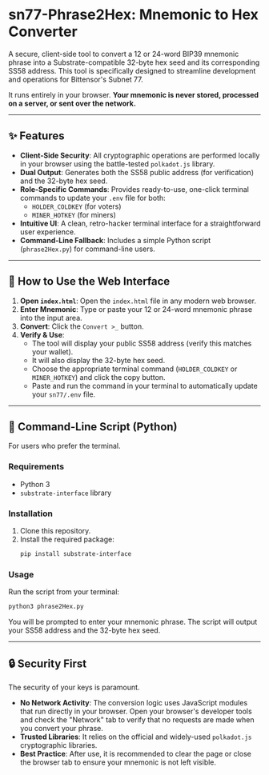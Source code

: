 # sn77-Phrase2Hex: Mnemonic to Hex Converter

A secure, client-side tool to convert a 12 or 24-word BIP39 mnemonic phrase into a Substrate-compatible 32-byte hex seed and its corresponding SS58 address. This tool is specifically designed to streamline development and operations for Bittensor's Subnet 77.

It runs entirely in your browser. **Your mnemonic is never stored, processed on a server, or sent over the network.**

---

## ✨ Features

- **Client-Side Security**: All cryptographic operations are performed locally in your browser using the battle-tested `polkadot.js` library.
- **Dual Output**: Generates both the SS58 public address (for verification) and the 32-byte hex seed.
- **Role-Specific Commands**: Provides ready-to-use, one-click terminal commands to update your `.env` file for both:
  - `HOLDER_COLDKEY` (for voters)
  - `MINER_HOTKEY` (for miners)
- **Intuitive UI**: A clean, retro-hacker terminal interface for a straightforward user experience.
- **Command-Line Fallback**: Includes a simple Python script (`phrase2Hex.py`) for command-line users.

---

## 🚀 How to Use the Web Interface

1.  **Open `index.html`**: Open the `index.html` file in any modern web browser.
2.  **Enter Mnemonic**: Type or paste your 12 or 24-word mnemonic phrase into the input area.
3.  **Convert**: Click the `Convert >_` button.
4.  **Verify & Use**:
    - The tool will display your public SS58 address (verify this matches your wallet).
    - It will also display the 32-byte hex seed.
    - Choose the appropriate terminal command (`HOLDER_COLDKEY` or `MINER_HOTKEY`) and click the copy button.
    - Paste and run the command in your terminal to automatically update your `sn77/.env` file.

---

## 🐍 Command-Line Script (Python)

For users who prefer the terminal.

### Requirements
- Python 3
- `substrate-interface` library

### Installation
1.  Clone this repository.
2.  Install the required package:
    ```bash
    pip install substrate-interface
    ```

### Usage
Run the script from your terminal:
```bash
python3 phrase2Hex.py
```
You will be prompted to enter your mnemonic phrase. The script will output your SS58 address and the 32-byte hex seed.

---

## 🔒 Security First

The security of your keys is paramount.
- **No Network Activity**: The conversion logic uses JavaScript modules that run directly in your browser. Open your browser's developer tools and check the "Network" tab to verify that no requests are made when you convert your phrase.
- **Trusted Libraries**: It relies on the official and widely-used `polkadot.js` cryptographic libraries.
- **Best Practice**: After use, it is recommended to clear the page or close the browser tab to ensure your mnemonic is not left visible.